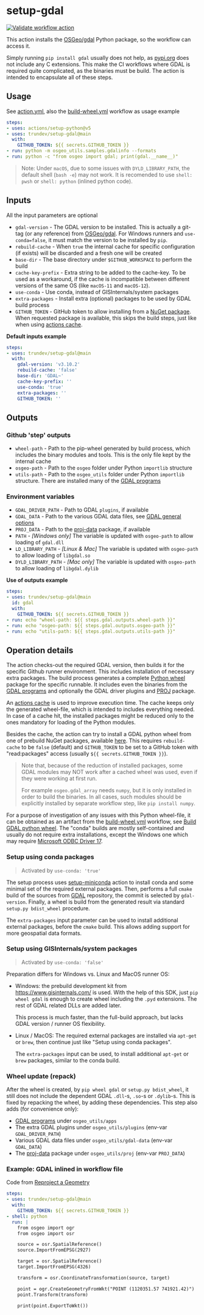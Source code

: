 # setup-gdal

[![Validate workflow action](https://github.com/trundev/setup-gdal/actions/workflows/validate.yml/badge.svg)](https://github.com/trundev/setup-gdal/actions/workflows/validate.yml)

This action installs the [OSGeo/gdal](https://github.com/OSGeo/gdal) Python package, so the workflow can access it.

Simply running `pip install gdal` usually does not help, as [pypi.org](https://pypi.org/project/GDAL) does not include
any C extensions. This make the CI workflows where GDAL is required quite complicated, as the binaries must be build.
The action is intended to encapsulate all of these steps.

## Usage

See [action.yml](action.yml), also the [build-wheel.yml](.github/workflows/build-wheel.yml) workflow as usage example

```yaml
steps:
- uses: actions/setup-python@v5
- uses: trundev/setup-gdal@main
  with:
    GITHUB_TOKEN: ${{ secrets.GITHUB_TOKEN }}
- run: python -m osgeo_utils.samples.gdalinfo --formats
- run: python -c "from osgeo import gdal; print(gdal.__name__)"
```

> Note: Under `macOS`, due to some issues with `DYLD_LIBRARY_PATH`, the default shell (`bash -e`) may not work.
> It is recomended to use `shell: pwsh` or `shell: python` (inlined python code).

## Inputs

All the input parameters are optional

- `gdal-version` - The GDAL version to be installed. This is actually a git-tag (or any reference) from
  [OSGeo/gdal](https://github.com/OSGeo/gdal/tags).
  For Windows runners and `use-conda=false`, it must match the version to be installed by `pip`.
- `rebuild-cache` - When `true` the internal cache for specific configuration (if exists) will be discarded and
  a fresh one will be created
- `base-dir` - The base directory under `$GITHUB_WORKSPACE` to perform the build
- `cache-key-prefix` - Extra string to be added to the cache-key. To be used as a workaround, if the cache is
  incompatible between different versions of the same OS (like `macOS-11` and `macOS-12`).
- `use-conda` - Use conda, instead of GISInternals/system packages
- `extra-packages` - Install extra (optional) packages to be used by GDAL build process
- `GITHUB_TOKEN` - GitHub token to allow installing from a [NuGet package](https://github.com/trundev?tab=packages&repo_name=setup-gdal).
  When requested package is available, this skips the build steps, just like when using [actions cache](https://github.com/actions/cache).

**Default inputs example**
```yaml
steps:
- uses: trundev/setup-gdal@main
  with:
    gdal-version: 'v3.10.2'
    rebuild-cache: 'false'
    base-dir: 'GDAL~'
    cache-key-prefix: ''
    use-conda: 'true'
    extra-packages: ''
    GITHUB_TOKEN: ''
```

## Outputs

### Github 'step' outputs

- `wheel-path` - Path to the pip-wheel generated by build process, which includes the binary modules and tools.
  This is the only file kept by the internal cache
- `osgeo-path` - Path to the `osgeo` folder under Python `importlib` structure
- `utils-path` - Path to the `osgeo_utils` folder under Python `importlib` structure. There are installed many
  of the [GDAL programs](https://gdal.org/programs/)

### Environment variables

- `GDAL_DRIVER_PATH` - Path to GDAL `plugins`, if available
- `GDAL_DATA` - Path to the various GDAL data files, see [GDAL general options](https://gdal.org/user/configoptions.html#general-options)
- `PROJ_DATA` - Path to the [proj-data](https://proj.org/) package, if available
- `PATH` - _[Windows only]_ The variable is updated with `osgeo-path` to allow loading of `gdal.dll`
- `LD_LIBRARY_PATH` - _[Linux & Mac]_ The variable is updated with `osgeo-path` to allow loading of `libgdal.so`
- `DYLD_LIBRARY_PATH` - _[Mac only]_ The variable is updated with `osgeo-path` to allow loading of `libgdal.dylib`

**Use of outputs example**
```yaml
steps:
- uses: trundev/setup-gdal@main
  id: gdal
  with:
    GITHUB_TOKEN: ${{ secrets.GITHUB_TOKEN }}
- run: echo "wheel-path: ${{ steps.gdal.outputs.wheel-path }}"
- run: echo "osgeo-path: ${{ steps.gdal.outputs.osgeo-path }}"
- run: echo "utils-path: ${{ steps.gdal.outputs.utils-path }}"
```


## Operation details

The action checks-out the required GDAL version, then builds it for the specific Github runner environment.
This includes installation of necessary extra packages. The build process generates a complete
[Python wheel](https://wheel.readthedocs.io/) package for the specific runnable. It includes even the binaries
from the [GDAL programs](https://gdal.org/programs/) and optionally the GDAL driver plugins and
[PROJ](https://github.com/OSGeo/PROJ) package.

An [actions cache](https://github.com/actions/cache) is used to improve execution time. The cache keeps only
the generated wheel-file, which is intended to includes everything needed. In case of a cache hit, the
installed packages might be reduced only to the ones mandatory for loading of the Python modules.

Besides the cache, the action can try to install a GDAL python wheel from one of prebuild NuGet packages,
available [here](https://github.com/trundev?tab=packages&repo_name=setup-gdal).
This requires `rebuild-cache` to be `false` (default) and `GITHUB_TOKEN` to be set to a GitHub token with
"read:packages" access (usually ``${{ secrets.GITHUB_TOKEN }}``).

> Note that, because of the reduction of installed packages, some GDAL modules may NOT work after a cached
> wheel was used, even if they were working at first run.
>
> For example `osgeo.gdal_array` needs `numpy`, but it is only installed in order to build the binaries. In
> all cases, such modules should be explicitly installed by separate workflow step, like `pip install numpy`.

For a purpose of investigation of any issues with this Python wheel-file, it can be obtained as an artifact
from the [build-wheel.yml](.github/workflows/build-wheel.yml) workflow, see
[Build GDAL python wheel](https://github.com/trundev/setup-gdal/actions/workflows/build-wheel.yml).
The "conda" builds are mostly self-contained and usually do not require extra installations, except the
Windows one which may require
[Microsoft ODBC Driver 17](https://learn.microsoft.com/en-us/sql/connect/odbc/download-odbc-driver-for-sql-server?view=sql-server-ver16#version-17).


### Setup using conda packages

> Activated by `use-conda: 'true'`

The setup process uses [setup-miniconda](https://github.com//conda-incubator/setup-miniconda)
action to install conda and some minimal set of the required external packages. Then, performs
a full `cmake` build of the sources from [GDAL](https://github.com/OSGeo/gdal) repository, the commit
is selected by `gdal-version`.
Finally, a wheel is build from the generated result via standard `setup.py bdist_wheel` procedure.

The `extra-packages` input parameter can be used to install additional external packages, before the `cmake`
build. This allows adding support for more geospatial data formats.

### Setup using GISInternals/system packages

> Activated by `use-conda: 'false'`

Preparation differs for Windows vs. Linux and MacOS runner OS:

- Windows: the prebuild development kit from https://www.gisinternals.com/ is used.
  With the help of this SDK, just `pip wheel gdal` is enough to create wheel including the `.pyd` extensions.
  The rest of GDAL related DLLs are added later.

  This process is much faster, than the full-build approach, but lacks GDAL version / runner OS
  flexibility.

- Linux / MacOS: The required external packages are installed via `apt-get` or `brew`, then continue
  just like "Setup using conda packages".

  The `extra-packages` input can be used, to install additional `apt-get` or `brew` packages, similar to
  the conda build.

### Wheel update (repack)

After the wheel is created, by `pip wheel gdal` or `setup.py bdist_wheel`, it still does not include the
dependent GDAL `.dll`-s, `.so`-s or `.dylib`-s. This is fixed by repacking the wheel, by adding these
dependencies. This step also adds (for convenience only):

- [GDAL programs](https://gdal.org/programs/) under `osgeo_utils/apps`
- The extra GDAL plugins under `osgeo_utils/plugins` (env-var `GDAL_DRIVER_PATH`)
- Various GDAL data files under `osgeo_utils/gdal-data` (env-var `GDAL_DATA`)
- The [proj-data](https://proj.org/) package under `osgeo_utils/proj` (env-var `PROJ_DATA`)


### Example: GDAL inlined in workflow file

Code from [Reproject a Geometry](https://pcjericks.github.io/py-gdalogr-cookbook/projection.html#reproject-a-geometry)

```yaml
steps:
- uses: trundev/setup-gdal@main
  with:
    GITHUB_TOKEN: ${{ secrets.GITHUB_TOKEN }}
- shell: python
  run: |
    from osgeo import ogr
    from osgeo import osr

    source = osr.SpatialReference()
    source.ImportFromEPSG(2927)

    target = osr.SpatialReference()
    target.ImportFromEPSG(4326)

    transform = osr.CoordinateTransformation(source, target)

    point = ogr.CreateGeometryFromWkt("POINT (1120351.57 741921.42)")
    point.Transform(transform)

    print(point.ExportToWkt())
```
